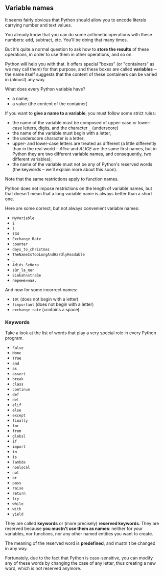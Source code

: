 ## Variable names

It seems fairly obvious that Python should allow you to encode literals carrying number and text values.

You already know that you can do some arithmetic operations with these numbers: add, subtract, etc. You'll be doing that many times.

But it's quite a normal question to ask how to **store the results** of these operations, in order to use them in other operations, and so on.

Python will help you with that. It offers special "boxes" (or "containers" as we may call them) for that purpose, and these boxes are called **variables** ‒ the name itself suggests that the content of these containers can be varied in (almost) any way.

What does every Python variable have?

- a name;
- a value (the content of the container)

If you want to **give a name to a variable**, you must follow some strict rules:

- the name of the variable must be composed of upper-case or lower-case letters, digits, and the character ```_``` (underscore)
- the name of the variable must begin with a letter;
- the underscore character is a letter;
- upper- and lower-case letters are treated as different (a little differently than in the real world – _Alice_ and _ALICE_ are the same first names, but in Python they are two different variable names, and consequently, two different variables);
- the name of the variable must not be any of Python's reserved words (the keywords – we'll explain more about this soon).

Note that the same restrictions apply to function names.

Python does not impose restrictions on the length of variable names, but that doesn't mean that a long variable name is always better than a short one.

Here are some correct, but not always convenient variable names:
- ```MyVariable```
- ```i```
- ```l```
- ```t34```
- ```Exchange_Rate```
- ```counter```
- ```days_to_christmas```
- ```TheNameIsTooLongAndHardlyReadable```
- ```_```
- ```Adiós_Señora```
- ```sûr_la_mer```
- ```Einbahnstraße```
- ```переменная.```

And now for some incorrect names:
- ```10t``` (does not begin with a letter)
- ```!important``` (does not begin with a letter)
- ```exchange rate``` (contains a space).

### Keywords

Take a look at the list of words that play a very special role in every Python program.

- ```False```
- ```None```
- ```True```
- ```and```
- ```as```
- ```assert```
- ```break```
- ```class```
- ```continue```
- ```def```
- ```del```
- ```elif```
- ```else```
- ```except```
- ```finally```
- ```for```
- ```from```
- ```global```
- ```if```
- ```import```
- ```in```
- ```is```
- ```lambda```
- ```nonlocal```
- ```not```
- ```or```
- ```pass```
- ```raise```
- ```return```
- ```try```
- ```while```
- ```with```
- ```yield```

They are called **keywords** or (more precisely) **reserved keywords**. They are reserved because **you mustn't use them as names**: neither for your variables, nor functions, nor any other named entities you want to create.

The meaning of the reserved word is **predefined**, and mustn't be changed in any way.

Fortunately, due to the fact that Python is case-sensitive, you can modify any of these words by changing the case of any letter, thus creating a new word, which is not reserved anymore.

